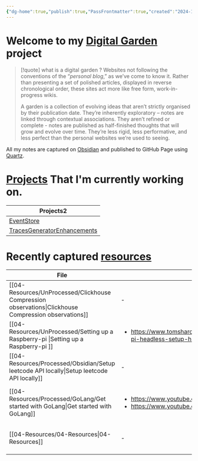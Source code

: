 ```yaml
---
{"dg-home":true,"publish":true,"PassFrontmatter":true,"created":"2024-12-18T20:40:04.792+05:30","updated":"2025-01-09T21:01:55.717+05:30"}
---
```



# Welcome to my [Digital Garden](https://maggieappleton.com/garden-history/) project

> [!quote] what is a digital garden ?
> Websites not following the conventions of the “_personal blog_,” as we’ve come to know it. Rather than presenting a set of polished articles, displayed in reverse chronological order, these sites act more like free form, work-in-progress wikis.
> 
> A garden is a collection of evolving ideas that aren’t strictly organised by their publication date. They’re inherently exploratory – notes are linked through contextual associations. They aren’t refined or complete - notes are published as half-finished thoughts that will grow and evolve over time. They’re less rigid, less performative, and less perfect than the personal websites we’re used to seeing.

All my notes are captured on [Obsidian](https://obsidian.md/) and published to GitHub Page using [Quartz](https://quartz.jzhao.xyz/). 
# [Projects](03-Projects) That I'm currently working on. 

<div><table class="dataview table-view-table"><thead class="table-view-thead"><tr class="table-view-tr-header"><th class="table-view-th"><span>Projects</span><span class="dataview small-text">2</span></th></tr></thead><tbody class="table-view-tbody"><tr><td><span><a data-tooltip-position="top" aria-label="EventStore" data-href="EventStore" href="EventStore" class="internal-link" target="_blank" rel="noopener nofollow">EventStore</a></span></td></tr><tr><td><span><a data-tooltip-position="top" aria-label="TracesGeneratorEnhancements" data-href="TracesGeneratorEnhancements" href="TracesGeneratorEnhancements" class="internal-link" target="_blank" rel="noopener nofollow">TracesGeneratorEnhancements</a></span></td></tr></tbody></table></div>

# Recently captured [resources](04-Resources)
| File                                                                                                     | url                                                                                                               | Description                                         | type  | tags                                                                          | Date                        |
| -------------------------------------------------------------------------------------------------------- | ----------------------------------------------------------------------------------------------------------------- | --------------------------------------------------- | ----- | ----------------------------------------------------------------------------- | --------------------------- |
| [[04-Resources/UnProcessed/Clickhouse Compression observations\|Clickhouse Compression observations]] | \-                                                                                                                | \-                                                  | Note  | <ul><li>Database/Clickhouse</li><li>Database/Clickhouse/Compression</li></ul> | 11:21 AM - January 08, 2025 |
| [[04-Resources/UnProcessed/Setting up a Raspberry-pi \|Setting up a Raspberry-pi ]]                   | <ul><li>https://www.tomshardware.com/reviews/raspberry-pi-headless-setup-how-to,6028.html</li></ul>               | \-                                                  | Guide | \-                                                                            | 6:33 PM - January 05, 2025  |
| [[04-Resources/Processed/Obsidian/Setup leetcode API locally\|Setup leetcode API locally]]            | \-                                                                                                                | How to setup leetcode API locally                   | Guide | <ul><li>leetcode/setup</li></ul>                                              | 8:08 PM - December 29, 2024 |
| [[04-Resources/Processed/GoLang/Get started with GoLang\|Get started with GoLang]]                    | <ul><li>https://www.youtube.com/watch?v=yyUHQIec83I</li><li>https://www.youtube.com/watch?v=XCZWyN9ZbEQ</li></ul> | A Crash course on how to start understanding GoLang | Video | <ul><li>go</li><li>ProgrammingLanguages/go</li><li>CrashCourse</li></ul>      | 1:20 PM - December 26, 2024 |
| [[04-Resources/04-Resources\|04-Resources]]                                                           | \-                                                                                                                | \-                                                  | \-    | \-                                                                            | 9:11 AM - December 26, 2024 |

